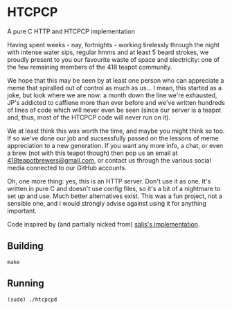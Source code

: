 # HTCPCP
 A pure C HTTP and HTCPCP implementation
 
Having spent weeks - nay, fortnights - working tirelessly through the night with intense water sips, regular hmms and at least 5 beard strokes, we proudly present to you our favourite waste of space and electricity: one of the few remaining members of the 418 teapot community.

We hope that this may be seen by at least one person who can appreciate a meme that spiralled out of control as much as us... I mean, this started as a joke, but look where we are now:
a month down the line we're exhausted, JP's addicted to caffiene more than ever before and we've written hundreds of lines of code which will never even be seen (since our server is a teapot and, thus, most of the HTCPCP code will never run on it).

We at least think this was worth the time, and maybe you might think so too. If so we've done our job and sucsessfully passed on the lessons of meme appreciation to a new generation.
If you want any more info, a chat, or even a brew (not with this teapot though) then pop us an email at [418teapotbrewers@gmail.com](mailto:418teapotbrewers@gmail.com), or contact us through the various social media connected to our GitHub accounts.

Oh, one more thing: yes, this is an HTTP server. Don't use it as one. It's written in pure C and doesn't use config files, so it's a bit of a nightmare to set up and use. Much better alternatives exist. This was a fun project, not a sensible one, and I would strongly advise against using it for anything important.

Code inspired by (and partially nicked from) [saljs's implementation](https://github.com/saljs/htcpcp).

## Building
`make`

## Running
`(sudo) ./htcpcpd`